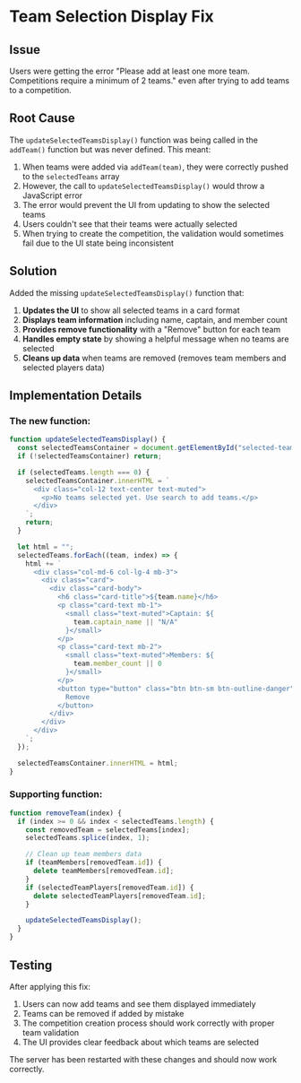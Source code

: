 # Team Selection Display Fix

## Issue

Users were getting the error "Please add at least one more team. Competitions require a minimum of 2 teams." even after trying to add teams to a competition.

## Root Cause

The `updateSelectedTeamsDisplay()` function was being called in the `addTeam()` function but was never defined. This meant:

1. When teams were added via `addTeam(team)`, they were correctly pushed to the `selectedTeams` array
2. However, the call to `updateSelectedTeamsDisplay()` would throw a JavaScript error
3. The error would prevent the UI from updating to show the selected teams
4. Users couldn't see that their teams were actually selected
5. When trying to create the competition, the validation would sometimes fail due to the UI state being inconsistent

## Solution

Added the missing `updateSelectedTeamsDisplay()` function that:

1. **Updates the UI** to show all selected teams in a card format
2. **Displays team information** including name, captain, and member count
3. **Provides remove functionality** with a "Remove" button for each team
4. **Handles empty state** by showing a helpful message when no teams are selected
5. **Cleans up data** when teams are removed (removes team members and selected players data)

## Implementation Details

### The new function:

```javascript
function updateSelectedTeamsDisplay() {
  const selectedTeamsContainer = document.getElementById("selected-teams");
  if (!selectedTeamsContainer) return;

  if (selectedTeams.length === 0) {
    selectedTeamsContainer.innerHTML = `
      <div class="col-12 text-center text-muted">
        <p>No teams selected yet. Use search to add teams.</p>
      </div>
    `;
    return;
  }

  let html = "";
  selectedTeams.forEach((team, index) => {
    html += `
      <div class="col-md-6 col-lg-4 mb-3">
        <div class="card">
          <div class="card-body">
            <h6 class="card-title">${team.name}</h6>
            <p class="card-text mb-1">
              <small class="text-muted">Captain: ${
                team.captain_name || "N/A"
              }</small>
            </p>
            <p class="card-text mb-2">
              <small class="text-muted">Members: ${
                team.member_count || 0
              }</small>
            </p>
            <button type="button" class="btn btn-sm btn-outline-danger" onclick="removeTeam(${index})">
              Remove
            </button>
          </div>
        </div>
      </div>
    `;
  });

  selectedTeamsContainer.innerHTML = html;
}
```

### Supporting function:

```javascript
function removeTeam(index) {
  if (index >= 0 && index < selectedTeams.length) {
    const removedTeam = selectedTeams[index];
    selectedTeams.splice(index, 1);

    // Clean up team members data
    if (teamMembers[removedTeam.id]) {
      delete teamMembers[removedTeam.id];
    }
    if (selectedTeamPlayers[removedTeam.id]) {
      delete selectedTeamPlayers[removedTeam.id];
    }

    updateSelectedTeamsDisplay();
  }
}
```

## Testing

After applying this fix:

1. Users can now add teams and see them displayed immediately
2. Teams can be removed if added by mistake
3. The competition creation process should work correctly with proper team validation
4. The UI provides clear feedback about which teams are selected

The server has been restarted with these changes and should now work correctly.
